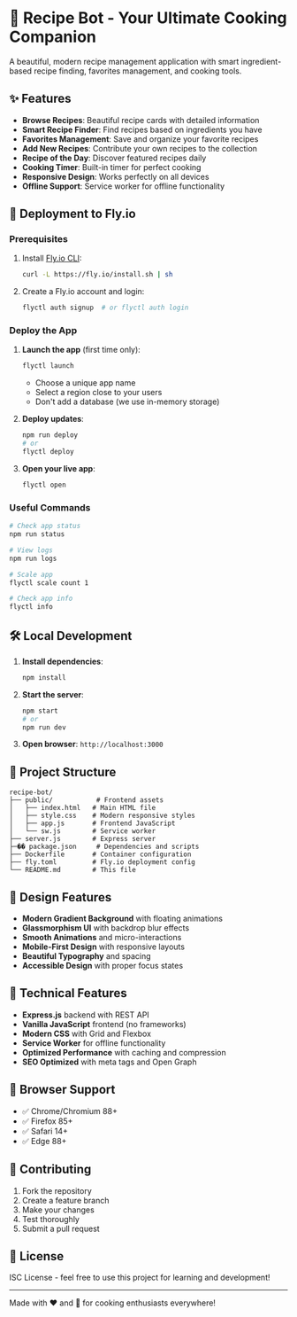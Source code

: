 # 🍳 Recipe Bot - Your Ultimate Cooking Companion

A beautiful, modern recipe management application with smart ingredient-based recipe finding, favorites management, and cooking tools.

## ✨ Features

- **Browse Recipes**: Beautiful recipe cards with detailed information
- **Smart Recipe Finder**: Find recipes based on ingredients you have
- **Favorites Management**: Save and organize your favorite recipes
- **Add New Recipes**: Contribute your own recipes to the collection
- **Recipe of the Day**: Discover featured recipes daily
- **Cooking Timer**: Built-in timer for perfect cooking
- **Responsive Design**: Works perfectly on all devices
- **Offline Support**: Service worker for offline functionality

## 🚀 Deployment to Fly.io

### Prerequisites

1. Install [Fly.io CLI](https://fly.io/docs/getting-started/installing-flyctl/):
   ```bash
   curl -L https://fly.io/install.sh | sh
   ```

2. Create a Fly.io account and login:
   ```bash
   flyctl auth signup  # or flyctl auth login
   ```

### Deploy the App

1. **Launch the app** (first time only):
   ```bash
   flyctl launch
   ```
   - Choose a unique app name
   - Select a region close to your users
   - Don't add a database (we use in-memory storage)

2. **Deploy updates**:
   ```bash
   npm run deploy
   # or
   flyctl deploy
   ```

3. **Open your live app**:
   ```bash
   flyctl open
   ```

### Useful Commands

```bash
# Check app status
npm run status

# View logs
npm run logs

# Scale app
flyctl scale count 1

# Check app info
flyctl info
```

## 🛠️ Local Development

1. **Install dependencies**:
   ```bash
   npm install
   ```

2. **Start the server**:
   ```bash
   npm start
   # or
   npm run dev
   ```

3. **Open browser**: `http://localhost:3000`

## 📁 Project Structure

```
recipe-bot/
├── public/           # Frontend assets
│   ├── index.html   # Main HTML file
│   ├── style.css    # Modern responsive styles
│   ├── app.js       # Frontend JavaScript
│   └── sw.js        # Service worker
├── server.js        # Express server
├─�� package.json     # Dependencies and scripts
├── Dockerfile       # Container configuration
├── fly.toml         # Fly.io deployment config
└── README.md        # This file
```

## 🎨 Design Features

- **Modern Gradient Background** with floating animations
- **Glassmorphism UI** with backdrop blur effects
- **Smooth Animations** and micro-interactions
- **Mobile-First Design** with responsive layouts
- **Beautiful Typography** and spacing
- **Accessible Design** with proper focus states

## 🔧 Technical Features

- **Express.js** backend with REST API
- **Vanilla JavaScript** frontend (no frameworks)
- **Modern CSS** with Grid and Flexbox
- **Service Worker** for offline functionality
- **Optimized Performance** with caching and compression
- **SEO Optimized** with meta tags and Open Graph

## 📱 Browser Support

- ✅ Chrome/Chromium 88+
- ✅ Firefox 85+
- ✅ Safari 14+
- ✅ Edge 88+

## 🤝 Contributing

1. Fork the repository
2. Create a feature branch
3. Make your changes
4. Test thoroughly
5. Submit a pull request

## 📄 License

ISC License - feel free to use this project for learning and development!

---

Made with ❤️ and 🍳 for cooking enthusiasts everywhere!
